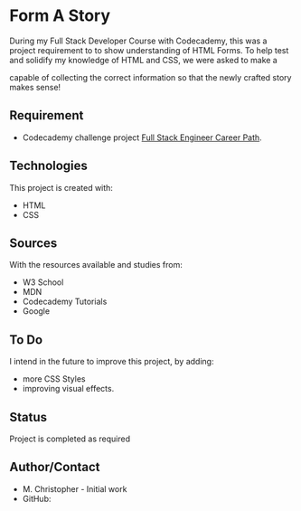 # Form A Story
During my Full Stack Developer Course with Codecademy, this was a project requirement to to show understanding of HTML Forms.
To help test and solidify my knowledge of HTML and CSS, we were asked to  make a <form> capable of collecting the correct information so that the newly crafted story makes sense!

## Requirement
*  Codecademy challenge project [Full Stack Engineer Career Path](https://www.codecademy.com/paths/full-stack-engineer-career-path/tracks/fscp-building-interactive-websites-with-javascript/modules/fecp-html-forms/projects/form-a-story).

## Technologies
This project is created with:
* HTML
* CSS

## Sources
With the resources available and studies from:
* W3 School
* MDN
* Codecademy Tutorials
* Google



## To Do
I intend in the future to improve this project, by adding:
* more CSS Styles 
* improving visual effects.

## Status
Project is completed as required

## Author/Contact
* M. Christopher - Initial work
* GitHub: